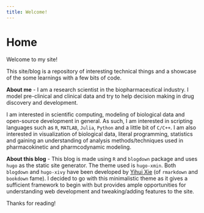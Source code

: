 ```yaml
---
title: Welcome!
---
```

# Home 
    
Welcome to my site!

This site/blog is a repository of interesting technical things and a showcase of the some 
learnings with a few bits of code.

**About me** - I am a research scientist in the biopharmaceutical industry. I model pre-clinical
and clinical data and try to help decision making in drug discovery and development.

I am interested in scientific computing, modeling of biological data and
open-source development in general. As such, I am interested in scripting languages such as
`R`, `MATLAB`, `Julia`, `Python` and a little bit of `C/C++`. I am also interested in visualization
of biological data, literal programming, statistics and gaining an understanding of analysis methods/techniques used in 
pharmacokinetic and pharmcodynamic modeling.
  
**About this blog** - This blog is made using `R` and `blogdown` package and uses `hugo` as the static site generator. 
The theme used is `hugo-xmin`. Both `blogdown` and `hugo-xivy` have been developed
by [Yihui Xie](https://yihui.org/en/) (of `rmarkdown` and `bookdown` fame). I decided to go with this minimalistic theme as it gives a sufficient framework to begin with but provides ample opportunities for understanding web development and tweaking/adding features to the site.
  
Thanks for reading!
    